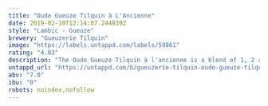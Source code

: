 ```yaml
---
title: "Oude Gueuze Tilquin à L'Ancienne"
date: 2019-02-10T12:14:07.244839Z
style: "Lambic - Gueuze"
brewery: "Gueuzerie Tilquin"
image: "https://labels.untappd.com/labels/59861"
rating: "4.03"
description: "The Oude Gueuze Tilquin à l'ancienne is a blend of 1, 2 and 3 years old lambic refermented in bottle for at least 6 months.  Oude  in flemish or  à l'ancienne  in french is an appellation protected by the EU and is restricted for traditional belgian gueuze in bottle."
untappd_url: "https://untappd.com/b/gueuzerie-tilquin-oude-gueuze-tilquin-a-l-ancienne/59861"
abv: "7.0"
ibu: "0"
robots: noindex,nofollow
---
```

